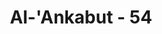 ---
title: "Al-'Ankabut - 54"
no: 54
arabic_no: ٥٤
ayah: يَسْتَعْجِلُوْنَكَ بِالْعَذَابِۗ وَاِنَّ جَهَنَّمَ لَمُحِيْطَةٌ ۢ بِالْكٰفِرِيْنَۙ
translation: "Mereka meminta kepadamu agar segera diturunkan azab. Dan sesungguhnya neraka Jahanam itu pasti meliputi orang-orang kafir, "
tafsir: "Pada ayat ini diterangkan akibat-akibat yang akan dialami oleh orang-orang musyrik karena keingkaran dan kebodohan mereka. Mereka akan dimasukkan ke dalam neraka yang apinya membakar seluruh tubuh. Ayat ini merupakan peringatan keras bagi orang-orang kafir dengan menerangkan azab yang akan menimpa mereka di akhirat nanti. Ini dikarenakan tuntutan mereka agar disegerakan datangnya azab itu."
---